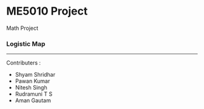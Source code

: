 # ME5010 Project
Math Project

### Logistic Map

---

Contributers  :

- Shyam Shridhar
- Pawan Kumar
- Nitesh Singh
- Rudramuni T S
- Aman Gautam
